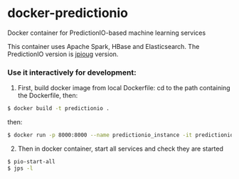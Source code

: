 # docker-predictionio
Docker container for PredictionIO-based machine learning services

This container uses Apache Spark, HBase and Elasticsearch.
The PredictionIO version is [jpioug](https://github.com/jpioug) version.

### Use it interactively for development:
1. First, build docker image from local Dockerfile: cd to the path containing the Dockerfile, then:
```Bash
$ docker build -t predictionio .
```
then:
```Bash
$ docker run -p 8000:8000 --name predictionio_instance -it predictionio /bin/bash
```

2. Then in docker container, start all services and check they are started
```Bash
$ pio-start-all
$ jps -l
```
